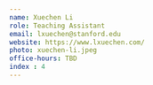 ```yaml
---
name: Xuechen Li
role: Teaching Assistant
email: lxuechen@stanford.edu
website: https://www.lxuechen.com/
photo: xuechen-li.jpeg
office-hours: TBD
index : 4
---
```

